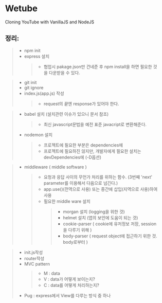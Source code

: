 # Wetube

Cloning YouTube with VanillaJS and NodeJS

## 정리:

>+ npm init
>+ express 설치
>   >+ 협업시 pakage.json만 건네준 후 npm install을 하면 필요한 것을 다운받을 수 있다.


>+ git init
>+ git ignore
>+ index.js(app.js) 작성
>   >+ request의 끝엔 response가 있어야 한다.

>+ babel 설치 (설치관련 이슈가 있으니 문서 참조)
>   >  + 최신 javascript문법을 예전 표준 javacript로 변환해준다.
>+ nodemon 설치
>   >  + 프로젝트에 필요한 부분은 dependencies에 
>   >  + 프로젝트에 필요하진 않지만, 개발자에게 필요한 설치는 devDependencies에
(-D옵션)

>+ middleware ( middle software )
>   >+ 요청과 응답 사이의 무언가 처리를 위하는 함수. (3번째 'next' parameter를 이용해서 다음으로 넘긴다.)
>   >+ app.use()(전역으로 사용) 또는 중간에 삽입(지역으로 사용)하여 사용
>   >+ 필요한 middle ware 설치
>   >   >+ morgan 설치 (logging을 위한 것)
>   >   >+ helmet 설치 (앱의 보안에 도움이 되는 것)
>   >   >+ cookie-parser ( cookie에 유저정보 저장, session을 다루기 위해 )
>   >   >+ body-parser ( request object에 접근하기 위한 것. body로부터 )

>+ init.js작성
>+ router작성
>+ MVC pattern
>   >   +   M : data
>   >   +   V : data가 어떻게 보이는지?
>   >   +   C : data를 어떻게 처리하는지?
>+ Pug : express에서 View를 다루는 방식 중 하나
  

